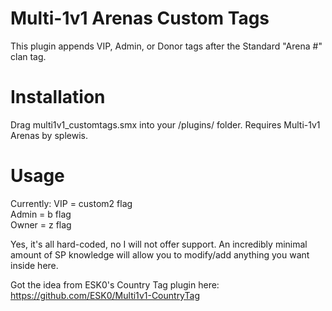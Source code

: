 # Multi-1v1 Arenas Custom Tags

This plugin appends VIP, Admin, or Donor tags after the Standard "Arena #" clan tag.

# Installation

Drag multi1v1_customtags.smx into your /plugins/ folder. Requires Multi-1v1 Arenas by splewis.

# Usage

Currently:
VIP = custom2 flag  
Admin = b flag  
Owner = z flag

Yes, it's all hard-coded, no I will not offer support. An incredibly minimal amount of SP knowledge will allow you to modify/add anything you want inside here.

Got the idea from ESK0's Country Tag plugin here: https://github.com/ESK0/Multi1v1-CountryTag
